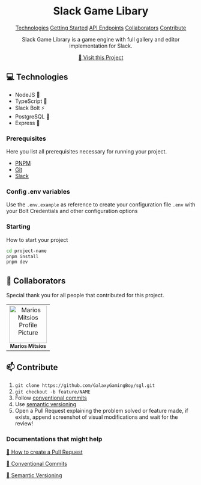                      
<h1 align="center" style="font-weight: bold;">Slack Game Libary</h1>

<p align="center">
<a href="#tech">Technologies</a>
<a href="#started">Getting Started</a>
<a href="#routes">API Endpoints</a>
<a href="#colab">Collaborators</a>
<a href="#contribute">Contribute</a> 
</p>


<p align="center">Slack Game Library is a game engine with full gallery and editor implementation for Slack.</p>


<p align="center">
<a href="https://github.com/GalaxyGamingBoy/sgl">📱 Visit this Project</a>
</p>
 
<h2 id="technologies">💻 Technologies</h2>

- NodeJS 📔
- TypeScript 📜
- Slack Bolt ⚡
- PostgreSQL 🐘
- Express 💾
 
<h3>Prerequisites</h3>

Here you list all prerequisites necessary for running your project.

- [PNPM](https://pnpm.io/)
- [Git](https://git-scm.com)
- [Slack](https://slack.com)
 
<h3>Config .env variables</h2>

Use the `.env.example` as reference to create your configuration file `.env` with your Bolt Credentials and other configuration options
 
<h3>Starting</h3>

How to start your project

```bash
cd project-name
pnpm install
pnpm dev
```
 
<h2 id="colab">🤝 Collaborators</h2>

<p>Special thank you for all people that contributed for this project.</p>
<table>
<tr>

<td align="center">
<a href="https://github.com/GalaxyGamingBoy">
<img src="https://avatars.githubusercontent.com/u/53054461" width="100px;" alt="Marios Mitsios Profile Picture"/><br>
<sub>
<b>Marios Mitsios</b>
</sub>
</a>
</td>

</tr>
</table>
 
<h2 id="contribute">📫 Contribute</h2>

1. `git clone https://github.com/GalaxyGamingBoy/sgl.git`
2. `git checkout -b feature/NAME`
3. Follow [conventional commits](https://www.conventionalcommits.org/en/v1.0.0/)
4. Use [semantic versioning](https://semver.org/) 
4. Open a Pull Request explaining the problem solved or feature made, if exists, append screenshot of visual modifications and wait for the review!
 
<h3>Documentations that might help</h3>

[📝 How to create a Pull Request](https://www.atlassian.com/br/git/tutorials/making-a-pull-request)

[💾 Conventional Commits](https://www.conventionalcommits.org/en/v1.0.0/)

[🔢 Semantic Versioning](https://semver.org/)
